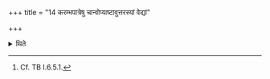 +++
title = "14 करम्भपात्रेषु चान्वोप्याष्टावुत्तरस्यां वेद्यां"

+++

<details><summary>थिते</summary>

14. Having scattered (the leaves of Śamī and Karīra-fruits) also on the Karambha-pots (the Adhvaryu) places eight (out of the nine) offering-materials on the northern altar.[^1]  


[^1]: Cf. TB I.6.5.1.
</details>
